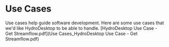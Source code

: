 # Use Cases
Use cases help guide software development.  Here are some use cases that we'd like HydroDesktop to be able to handle.
[HydroDesktop Use Case - Get Streamflow.pdf](Use Cases_HydroDesktop Use Case - Get Streamflow.pdf)
